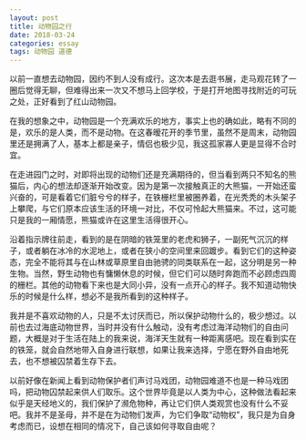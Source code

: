 ```yaml
---
layout: post
title: 动物园之行
date: 2018-03-24
categories: essay
tags: 动物园 道德
---
```


以前一直想去动物园，因约不到人没有成行。这次本是去逛书展，走马观花转了一圈后觉得无聊，但难得出来一次又不想马上回学校，于是打开地图寻找附近的可玩之处，正好看到了红山动物园。

在我的想象之中，动物园是一个充满欢乐的地方，事实上也的确如此，略有不同的是，欢乐的是人类，而不是动物。在这春暧花开的季节里，虽然不是周末，动物园里还是拥满了人，基本上都是亲子，情侣也极少见，我这孤家寡人更是显得不合时宜。

在走进园门之时，对即将出现的动物们还是充满期待的，但当看到两只不知名的熊猫后，内心的想法却逐渐开始改变。因为是第一次接触真正的大熊猫，一开始还蛮兴奋的，可是看着它们脏兮兮的样子，在铁栅栏里被圈养着，在光秃秃的木头架子上攀爬，与它们原本应该生活的环境一对比，不仅可怜起大熊猫来。不过，这可能只是我的一厢情愿，熊猫或许在这里生活得很开心。

沿着指示牌往前走，看到的是在阴暗的铁笼里的老虎和狮子，一副死气沉沉的样子，或者躺在冰冷的水泥地上，或者在狭小的空间里来回踱步。看到它们的这种姿态，完全不能将其与在山林或草原里自由驰骋的同类联系在一起，这分明是另一种生物。当然，野生动物也有慵懒休息的时候，但它们可以随时奔跑而不必顾虑四周的栅栏。其他的动物看下来也是大同小异，没有一点开心的样子。我不知道动物快乐的时候是什么样，想必不是我所看到的这种样子。

我并是不喜欢动物的人，只是不太讨厌而已，所以保护动物什么的，极少想过。以前也去过海底动物世界，当时并没有什么触动，没有考虑过海洋动物们的自由问题，大概是对于生活在陆上的我来说，海洋天生就有一种距离感吧。现在看到实在的铁笼，就会自然地带入自身进行联想，如果让我来选择，宁愿在野外自由地死去，也不想被囚禁着生存下去。

以前好像在新闻上看到动物保护者们声讨马戏团，动物园难道不也是一种马戏团吗，把动物囚禁起来供人们取乐。这个世界毕竟是以人类为中心，这种做法看起来似乎是天经地义的，我们保护了濒危物种，再让它们供人类观赏也没有什么不妥吧。我并不是圣母，并不是在为动物们发声，为它们争取“动物权”，我只是为自身考虑而已，设想在相同的情况下，自己该如何寻取自由呢？
